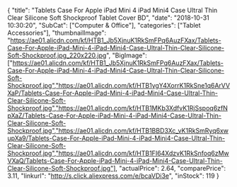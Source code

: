 {
	"title": "Tablets Case For Apple iPad Mini 4 iPad Mini4 Case Ultral Thin Clear Silicone Soft Shockproof Tablet Cover BD",
	"date": "2018-10-31 10:30:20",
	"SubCat": ["Computer & Office"],
	"categories": ["Tablet Accessories"],
	"thumbnailImage": "https://ae01.alicdn.com/kf/HTB1_Jb5XjnuK1RkSmFPq6AuzFXax/Tablets-Case-For-Apple-iPad-Mini-4-iPad-Mini4-Case-Ultral-Thin-Clear-Silicone-Soft-Shockproof.jpg_220x220.jpg",
	"BigImage": ["https://ae01.alicdn.com/kf/HTB1_Jb5XjnuK1RkSmFPq6AuzFXax/Tablets-Case-For-Apple-iPad-Mini-4-iPad-Mini4-Case-Ultral-Thin-Clear-Silicone-Soft-Shockproof.jpg","https://ae01.alicdn.com/kf/HTB1ygY4XorrK1RkSne1q6ArVVXaP/Tablets-Case-For-Apple-iPad-Mini-4-iPad-Mini4-Case-Ultral-Thin-Clear-Silicone-Soft-Shockproof.jpg","https://ae01.alicdn.com/kf/HTB1MKb3XdfvK1RjSspoq6zfNpXaZ/Tablets-Case-For-Apple-iPad-Mini-4-iPad-Mini4-Case-Ultral-Thin-Clear-Silicone-Soft-Shockproof.jpg","https://ae01.alicdn.com/kf/HTB1BBD3Xc_vK1RkSmRyq6xwupXa9/Tablets-Case-For-Apple-iPad-Mini-4-iPad-Mini4-Case-Ultral-Thin-Clear-Silicone-Soft-Shockproof.jpg","https://ae01.alicdn.com/kf/HTB1FI64XdzvK1RkSnfoq6zMwVXaQ/Tablets-Case-For-Apple-iPad-Mini-4-iPad-Mini4-Case-Ultral-Thin-Clear-Silicone-Soft-Shockproof.jpg"],
	"actualPrice": 2.64,
	"comparePrice": 3.11,
	"linkurl": "http://s.click.aliexpress.com/e/bcaVDi3e",
	"inStock": 119
}
